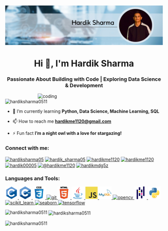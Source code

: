 ![logo](https://github.com/hardiksharma0511/hardiksharma0511/blob/main/bgimage.jpeg)
<h1 align="center">Hi 👋, I'm Hardik Sharma</h1>
<h3 align="center">Passionate About Building with Code | Exploring Data Science & Development</h3>

<img align="right" alt="coding" width="400" src="https://gifdb.com/images/high/animated-man-computer-coding-nae6mec378lsg1i3.gif">

<p align="left"> <img src="https://komarev.com/ghpvc/?username=hardiksharma0511&label=Profile%20views&color=0e75b6&style=flat" alt="hardiksharma0511" /> </p>

- 🌱 I’m currently learning **Python, Data Science, Machine Learning, SQL**

- 📫 How to reach me **hardikme1120@gmail.com**

- ⚡ Fun fact **I’m a night owl with a love for stargazing!**

<h3 align="left">Connect with me:</h3>
<p align="left">
<a href="https://linkedin.com/in/hardiksharma05" target="blank"><img align="center" src="https://raw.githubusercontent.com/rahuldkjain/github-profile-readme-generator/master/src/images/icons/Social/linked-in-alt.svg" alt="hardiksharma05" height="30" width="40" /></a>
<a href="https://instagram.com/hardik_sharma05" target="blank"><img align="center" src="https://raw.githubusercontent.com/rahuldkjain/github-profile-readme-generator/master/src/images/icons/Social/instagram.svg" alt="hardik_sharma05" height="30" width="40" /></a>
<a href="https://www.codechef.com/users/hardikme1120" target="blank"><img align="center" src="https://cdn.jsdelivr.net/npm/simple-icons@3.1.0/icons/codechef.svg" alt="hardikme1120" height="30" width="40" /></a>
<a href="https://www.hackerrank.com/hardikme1120" target="blank"><img align="center" src="https://raw.githubusercontent.com/rahuldkjain/github-profile-readme-generator/master/src/images/icons/Social/hackerrank.svg" alt="hardikme1120" height="30" width="40" /></a>
<a href="https://www.leetcode.com/hardik00005" target="blank"><img align="center" src="https://raw.githubusercontent.com/rahuldkjain/github-profile-readme-generator/master/src/images/icons/Social/leet-code.svg" alt="hardik00005" height="30" width="40" /></a>
<a href="https://www.hackerearth.com/@hardikme1120" target="blank"><img align="center" src="https://raw.githubusercontent.com/rahuldkjain/github-profile-readme-generator/master/src/images/icons/Social/hackerearth.svg" alt="@hardikme1120" height="30" width="40" /></a>
<a href="https://auth.geeksforgeeks.org/user/hardikmdg5z" target="blank"><img align="center" src="https://raw.githubusercontent.com/rahuldkjain/github-profile-readme-generator/master/src/images/icons/Social/geeks-for-geeks.svg" alt="hardikmdg5z" height="30" width="40" /></a>
</p>

<h3 align="left">Languages and Tools:</h3>
<p align="left"> <a href="https://www.cprogramming.com/" target="_blank" rel="noreferrer"> <img src="https://raw.githubusercontent.com/devicons/devicon/master/icons/c/c-original.svg" alt="c" width="40" height="40"/> </a> <a href="https://www.w3schools.com/cpp/" target="_blank" rel="noreferrer"> <img src="https://raw.githubusercontent.com/devicons/devicon/master/icons/cplusplus/cplusplus-original.svg" alt="cplusplus" width="40" height="40"/> </a> <a href="https://www.w3schools.com/css/" target="_blank" rel="noreferrer"> <img src="https://raw.githubusercontent.com/devicons/devicon/master/icons/css3/css3-original-wordmark.svg" alt="css3" width="40" height="40"/> </a> <a href="https://git-scm.com/" target="_blank" rel="noreferrer"> <img src="https://www.vectorlogo.zone/logos/git-scm/git-scm-icon.svg" alt="git" width="40" height="40"/> </a> <a href="https://www.w3.org/html/" target="_blank" rel="noreferrer"> <img src="https://raw.githubusercontent.com/devicons/devicon/master/icons/html5/html5-original-wordmark.svg" alt="html5" width="40" height="40"/> </a> <a href="https://www.java.com" target="_blank" rel="noreferrer"> <img src="https://raw.githubusercontent.com/devicons/devicon/master/icons/java/java-original.svg" alt="java" width="40" height="40"/> </a> <a href="https://developer.mozilla.org/en-US/docs/Web/JavaScript" target="_blank" rel="noreferrer"> <img src="https://raw.githubusercontent.com/devicons/devicon/master/icons/javascript/javascript-original.svg" alt="javascript" width="40" height="40"/> </a> <a href="https://www.mysql.com/" target="_blank" rel="noreferrer"> <img src="https://raw.githubusercontent.com/devicons/devicon/master/icons/mysql/mysql-original-wordmark.svg" alt="mysql" width="40" height="40"/> </a> <a href="https://opencv.org/" target="_blank" rel="noreferrer"> <img src="https://www.vectorlogo.zone/logos/opencv/opencv-icon.svg" alt="opencv" width="40" height="40"/> </a> <a href="https://pandas.pydata.org/" target="_blank" rel="noreferrer"> <img src="https://raw.githubusercontent.com/devicons/devicon/2ae2a900d2f041da66e950e4d48052658d850630/icons/pandas/pandas-original.svg" alt="pandas" width="40" height="40"/> </a> <a href="https://www.python.org" target="_blank" rel="noreferrer"> <img src="https://raw.githubusercontent.com/devicons/devicon/master/icons/python/python-original.svg" alt="python" width="40" height="40"/> </a> <a href="https://scikit-learn.org/" target="_blank" rel="noreferrer"> <img src="https://upload.wikimedia.org/wikipedia/commons/0/05/Scikit_learn_logo_small.svg" alt="scikit_learn" width="40" height="40"/> </a> <a href="https://seaborn.pydata.org/" target="_blank" rel="noreferrer"> <img src="https://seaborn.pydata.org/_images/logo-mark-lightbg.svg" alt="seaborn" width="40" height="40"/> </a> <a href="https://www.tensorflow.org" target="_blank" rel="noreferrer"> <img src="https://www.vectorlogo.zone/logos/tensorflow/tensorflow-icon.svg" alt="tensorflow" width="40" height="40"/> </a> </p>

<p><img align="left" src="https://github-readme-stats.vercel.app/api/top-langs?username=hardiksharma0511&show_icons=true&locale=en&layout=compact" alt="hardiksharma0511" /></p>

<p>&nbsp;<img align="center" src="https://github-readme-stats.vercel.app/api?username=hardiksharma0511&show_icons=true&locale=en" alt="hardiksharma0511" /></p>

<p><img align="center" src="https://github-readme-streak-stats.herokuapp.com/?user=hardiksharma0511&" alt="hardiksharma0511" /></p>
